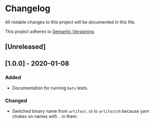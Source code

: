 # Changelog
All notable changes to this project will be documented in this file.

This project adheres to [Semantic Versioning](https://semver.org/spec/v2.0.0.html).

## [Unreleased]

## [1.0.0] - 2020-01-08
### Added
- Documentation for running `bats` tests.

### Changed
- Switched binary name from `artifact.sh` to `artifactsh` because yarn chokes on names with `.` in them.

